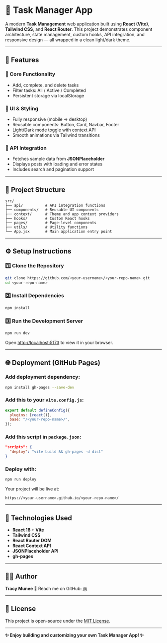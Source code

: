 # 🧠 Task Manager App

A modern **Task Management** web application built using **React (Vite)**, **Tailwind CSS**, and **React Router**.
This project demonstrates component architecture, state management, custom hooks, API integration, and responsive design — all wrapped in a clean light/dark theme.

---

## 🚀 Features

### 🧩 Core Functionality

* Add, complete, and delete tasks
* Filter tasks: All / Active / Completed
* Persistent storage via localStorage

### 🎨 UI & Styling

* Fully responsive (mobile → desktop)
* Reusable components: Button, Card, Navbar, Footer
* Light/Dark mode toggle with context API
* Smooth animations via Tailwind transitions

### 🔗 API Integration

* Fetches sample data from **JSONPlaceholder**
* Displays posts with loading and error states
* Includes search and pagination support

---

## 🧱 Project Structure

```
src/
├── api/          # API integration functions
├── components/   # Reusable UI components
├── context/      # Theme and app context providers
├── hooks/        # Custom React hooks
├── pages/        # Page-level components
├── utils/        # Utility functions
└── App.jsx       # Main application entry point
```

---

## ⚙️ Setup Instructions

### 1️⃣ Clone the Repository

```bash
git clone https://github.com/<your-username>/<your-repo-name>.git
cd <your-repo-name>
```

### 2️⃣ Install Dependencies

```bash
npm install
```

### 3️⃣ Run the Development Server

```bash
npm run dev
```

Open [http://localhost:5173](http://localhost:5173) to view it in your browser.

---

## 🌐 Deployment (GitHub Pages)

### Add deployment dependency:

```bash
npm install gh-pages --save-dev
```

### Add this to your `vite.config.js`:

```js
export default defineConfig({
  plugins: [react()],
  base: "/<your-repo-name>/",
});
```

### Add this script in `package.json`:

```json
"scripts": {
  "deploy": "vite build && gh-pages -d dist"
}
```

### Deploy with:

```bash
npm run deploy
```

Your project will be live at:

```
https://<your-username>.github.io/<your-repo-name>/
```

---

## 🧠 Technologies Used

* **React 18 + Vite**
* **Tailwind CSS**
* **React Router DOM**
* **React Context API**
* **JSONPlaceholder API**
* **gh-pages**

---

## 🧑‍💻 Author

**Tracy Munee**
📧 Reach me on GitHub: [@<your-username>](https://github.com/<your-username>)

---

## 📜 License

This project is open-source under the [MIT License](LICENSE).

---

**✨ Enjoy building and customizing your own Task Manager App! ✨**
